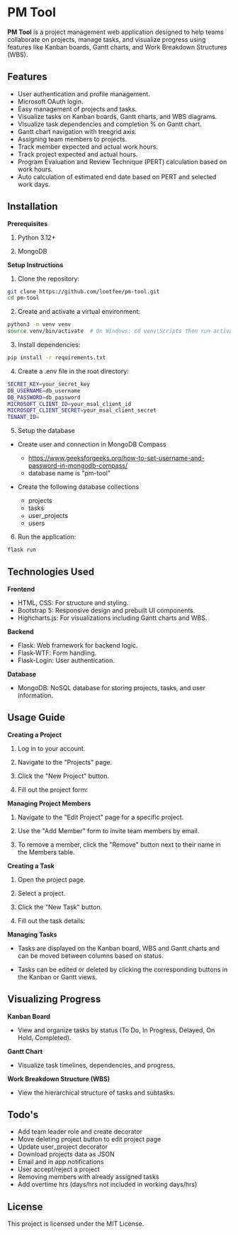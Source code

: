 # PM Tool

**PM Tool** is a project management web application designed to help teams collaborate on projects, manage tasks, and visualize progress using features like Kanban boards, Gantt charts, and Work Breakdown Structures (WBS).



## Features

* User authentication and profile management.
* Microsoft OAuth login.
* Easy management of projects and tasks.
* Visualize tasks on Kanban boards, Gantt charts, and WBS diagrams.
* VIsualize task dependencies and completion % on Gantt chart.
* Gantt chart navigation with treegrid axis.
* Assigning team members to projects.
* Track member expected and actual work hours.
* Track project expected and actual hours.
* Program Evaluation and Review Technique (PERT) calculation based on work hours.
* Auto calculation of estimated end date based on PERT and selected work days.


## Installation

**Prerequisites**

1. Python 3.12+

2. MongoDB

**Setup Instructions**

1. Clone the repository:
```bash
git clone https://github.com/lootfee/pm-tool.git
cd pm-tool
```

2. Create and activate a virtual environment:
```bash
python3 -m venv venv
source venv/bin/activate  # On Windows: cd venv\Scripts then run activate.bat
```

3. Install dependencies:
```bash
pip install -r requirements.txt
```

4. Create a .env file in the root directory:
```bash
SECRET_KEY=your_secret_key
DB_USERNAME=db_username
DB_PASSWORD=db_password
MICROSOFT_CLIENT_ID=your_msal_client_id
MICROSOFT_CLIENT_SECRET=your_msal_client_secret
TENANT_ID=
```

5. Setup the database
* Create user and connection in MongoDB Compass
    - https://www.geeksforgeeks.org/how-to-set-username-and-password-in-mongodb-compass/
    - database name is "pm-tool"

* Create the following database collections
     - projects
     - tasks
     - user_projects
     - users


6. Run the application:
```bash
flask run
```

## Technologies Used

**Frontend**
* HTML, CSS: For structure and styling.
* Bootstrap 5: Responsive design and prebuilt UI components.
* Highcharts.js: For visualizations including Gantt charts and WBS.

**Backend**

* Flask: Web framework for backend logic.
* Flask-WTF: Form handling.
* Flask-Login: User authentication.

**Database**

* MongoDB: NoSQL database for storing projects, tasks, and user information.

## Usage Guide

**Creating a Project**

1. Log in to your account.

2. Navigate to the "Projects" page.

3. Click the "New Project" button.

4. Fill out the project form:

**Managing Project Members**

1. Navigate to the "Edit Project" page for a specific project.

2. Use the "Add Member" form to invite team members by email.

3. To remove a member, click the "Remove" button next to their name in the Members table.

**Creating a Task**

1. Open the project page.

2. Select a project.

3. Click the "New Task" button.

4. Fill out the task details:

**Managing Tasks**

* Tasks are displayed on the Kanban board, WBS and Gantt charts and can be moved between columns based on status.

* Tasks can be edited or deleted by clicking the corresponding buttons in the Kanban or Gantt views.

## Visualizing Progress

**Kanban Board**

* View and organize tasks by status (To Do, In Progress, Delayed, On Hold, Completed).

**Gantt Chart**

* Visualize task timelines, dependencies, and progress.

**Work Breakdown Structure (WBS)**

* View the hierarchical structure of tasks and subtasks.

## Todo's
* Add team leader role and create decorator
* Move deleting project button to edit project page
* Update user_project decorator
* Download projects data as JSON
* Email and in app notifications
* User accept/reject a project
* Removing members with already assigned tasks
* Add overtime hrs (days/hrs not included in working days/hrs)

## License

This project is licensed under the MIT License.